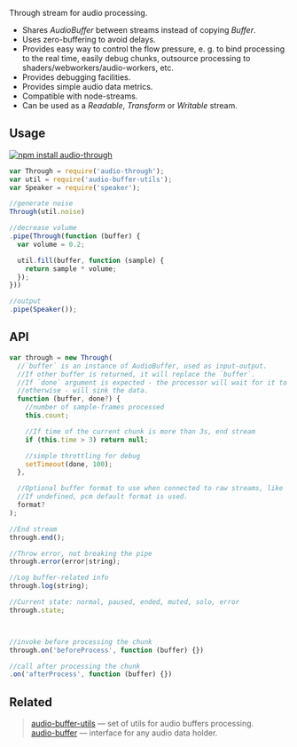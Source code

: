 Through stream for audio processing.

* Shares _AudioBuffer_ between streams instead of copying _Buffer_.
* Uses zero-buffering to avoid delays.
* Provides easy way to control the flow pressure, e. g. to bind processing to the real time, easily debug chunks, outsource processing to shaders/webworkers/audio-workers, etc.
* Provides debugging facilities.
* Provides simple audio data metrics.
* Compatible with node-streams.
* Can be used as a _Readable_, _Transform_ or _Writable_ stream.


## Usage

[![npm install audio-through](https://nodei.co/npm/audio-through.png?mini=true)](https://npmjs.org/package/audio-through/)

```js
var Through = require('audio-through');
var util = require('audio-buffer-utils');
var Speaker = require('speaker');

//generate noise
Through(util.noise)

//decrease volume
.pipe(Through(function (buffer) {
  var volume = 0.2;

  util.fill(buffer, function (sample) {
    return sample * volume;
  });
}))

//output
.pipe(Speaker());
```

## API

```js
var through = new Through(
  //`buffer` is an instance of AudioBuffer, used as input-output.
  //If other buffer is returned, it will replace the `buffer`.
  //If `done` argument is expected - the processor will wait for it to be executed,
  //otherwise - will sink the data.
  function (buffer, done?) {
    //number of sample-frames processed
    this.count;

    //If time of the current chunk is more than 3s, end stream
    if (this.time > 3) return null;

    //simple throttling for debug
    setTimeout(done, 100);
  },

  //Optional buffer format to use when connected to raw streams, like `node-speaker`.
  //If undefined, pcm default format is used.
  format?
);

//End stream
through.end();

//Throw error, not breaking the pipe
through.error(error|string);

//Log buffer-related info
through.log(string);

//Current state: normal, paused, ended, muted, solo, error
through.state;



//invoke before processing the chunk
through.on('beforeProcess', function (buffer) {})

//call after processing the chunk
.on('afterProcess', function (buffer) {})
```

## Related

> [audio-buffer-utils](https://npmjs.org/package/audio-buffer-utils) — set of utils for audio buffers processing.<br/>
> [audio-buffer](https://github.com/audio-lab/buffer) — interface for any audio data holder.<br/>